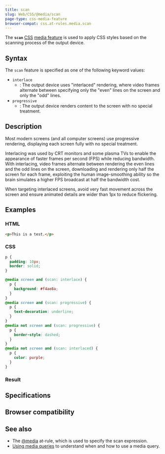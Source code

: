 ```yaml
---
title: scan
slug: Web/CSS/@media/scan
page-type: css-media-feature
browser-compat: css.at-rules.media.scan
---
```




The **`scan`** [CSS](/Web/CSS) [media feature](/Web/CSS/@media#media_features) is used to apply CSS styles based on the scanning process of the output device.

## Syntax

The `scan` feature is specified as one of the following keyword values:

- `interlace`
  - : The output device uses "interlaced" rendering, where video frames alternate between specifying only the "even" lines on the screen and only the "odd" lines.
- `progressive`
  - : The output device renders content to the screen with no special treatment.

## Description

Most modern screens (and all computer screens) use progressive rendering, displaying each screen fully with no special treatment.

Interlacing was used by CRT monitors and some plasma TVs to enable the appearance of faster frames per second (FPS) while reducing bandwidth. With interlacing, video frames alternate between rendering the even lines and the odd lines on the screen, downloading and rendering only half the screen for each frame, exploiting the human image-smoothing ability so the brain simulates a higher FPS broadcast at half the bandwidth cost.

When targeting interlaced screens, avoid very fast movement across the screen and ensure animated details are wider than 1px to reduce flickering.

## Examples

### HTML

```html
<p>This is a test.</p>
```

### CSS

```css
p {
  padding: 10px;
  border: solid;
}

@media screen and (scan: interlace) {
  p {
    background: #f4ae8a;
  }
}
@media screen and (scan: progressive) {
  p {
    text-decoration: underline;
  }
}
@media not screen and (scan: progressive) {
  p {
    border-style: dashed;
  }
}
@media not screen and (scan: interlaced) {
  p {
    color: purple;
  }
}
```

### Result



## Specifications



## Browser compatibility



## See also

- The [@media](/Web/CSS/@media) at-rule, which is used to specify the scan expression.
- [Using media queries](/Web/CSS/CSS_media_queries/Using_media_queries) to understand when and how to use a media query.

